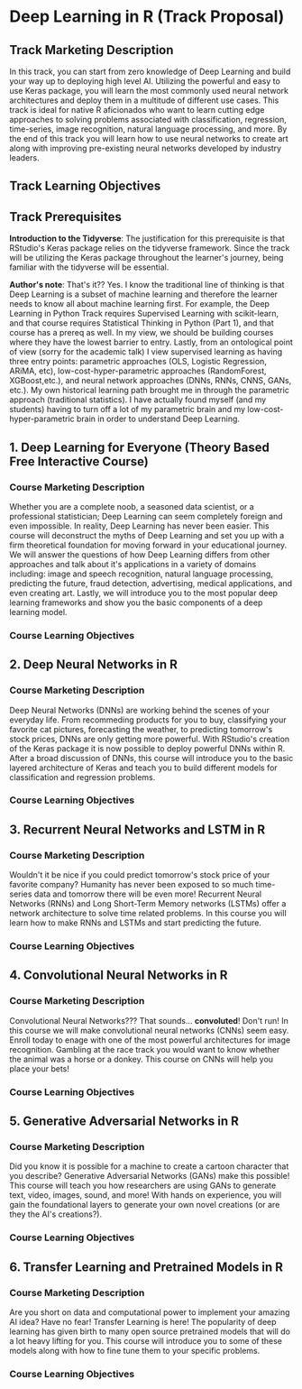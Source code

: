 # Deep Learning in R (Track Proposal)
## Track Marketing Description
In this track, you can start from zero knowledge of Deep Learning and build your way up to deploying high level AI.  Utilizing the powerful and easy to use Keras package, you will learn the most commonly used neural network architectures and deploy them in a multitude of different use cases.  This track is ideal for native R aficionados who want to learn cutting edge approaches to solving problems associated with classification, regression, time-series, image recognition, natural language processing, and more.  By the end of this track you will learn how to use neural networks to create art along with improving pre-existing neural networks developed by industry leaders.
## Track Learning Objectives
## Track Prerequisites
**Introduction to the Tidyverse**: The justification for this prerequisite is that RStudio's Keras package relies on the tidyverse framework.  Since the track will be utilizing the Keras package throughout the learner's journey, being familiar with the tidyverse will be essential.

**Author's note**:  That's it??  Yes.  I know the traditional line of thinking is that Deep Learning is a subset of machine learning and therefore the learner needs to know all about machine learning first.  For example, the Deep Learning in Python Track requires Supervised Learning with scikit-learn, and that course requires Statistical Thinking in Python (Part 1), and that course has a prereq as well.  In my view, we should be building courses where they have the lowest barrier to entry.  Lastly, from an ontological point of view (sorry for the academic talk) I view supervised learning as having three entry points: parametric approaches (OLS, Logistic Regression, ARiMA, etc), low-cost-hyper-parametric approaches (RandomForest, XGBoost,etc.), and neural network approaches (DNNs, RNNs, CNNS, GANs, etc.).  My own historical learning path brought me in through the parametric approach (traditional statistics).  I have actually found myself (and my students) having to turn off a lot of my parametric brain and my low-cost-hyper-parametric brain in order to understand Deep Learning.
## 1.	Deep Learning for Everyone (Theory Based Free Interactive Course)
### Course Marketing Description
Whether you are a complete noob, a seasoned data scientist, or a professional statistician; Deep Learning can seem completely foreign and even impossible.  In reality, Deep Learning has never been easier.  This course will deconstruct the myths of Deep Learning and set you up with a firm theoretical foundation for moving forward in your educational journey.  We will answer the questions of how Deep Learning differs from other approaches and talk about it's applications in a variety of domains including: image and speech recognition, natural language processing, predicting the future, fraud detection, advertising, medical applications, and even creating art.  Lastly, we will introduce you to the most popular deep learning frameworks and show you the basic components of a deep learning model.  
### Course Learning Objectives
## 2.	Deep Neural Networks in R
### Course Marketing Description
Deep Neural Networks (DNNs) are working behind the scenes of your everyday life.  From recommeding products for you to buy, classifying your favorite cat pictures, forecasting the weather, to predicting tomorrow's stock prices, DNNs are only getting more powerful.  With RStudio's creation of the Keras package it is now possible to deploy powerful DNNs within R.  After a broad discussion of DNNs, this course will introduce you to the basic layered architecture of Keras and teach you to build different models for classification and regression problems.
### Course Learning Objectives
## 3.	Recurrent Neural Networks and LSTM in R
### Course Marketing Description
Wouldn't it be nice if you could predict tomorrow's stock price of your favorite company?  Humanity has never been exposed to so much time-series data and tomorrow there will be even more!  Recurrent Neural Networks (RNNs) and Long Short-Term Memory networks (LSTMs) offer a network architecture to solve time related problems.  In this course you will learn how to make RNNs and LSTMs and start predicting the future.
### Course Learning Objectives
## 4.	Convolutional Neural Networks in R
### Course Marketing Description
Convolutional Neural Networks???  That sounds... **convoluted**!  Don't run!  In this course we will make convolutional neural networks (CNNs) seem easy.  Enroll today to enage with one of the most powerful architectures for image recognition.  Gambling at the race track you would want to know whether the animal was a horse or a donkey.  This course on CNNs will help you place your bets!
### Course Learning Objectives
## 5.	Generative Adversarial Networks in R
### Course Marketing Description
Did you know it is possible for a machine to create a cartoon character that you describe?  Generative Adversarial Networks (GANs) make this possible!  This course will teach you how researchers are using GANs to generate text, video, images, sound, and more! With hands on experience, you will gain the foundational layers to generate your own novel creations (or are they the AI's creations?). 
### Course Learning Objectives
## 6.	Transfer Learning and Pretrained Models in R
### Course Marketing Description
Are you short on data and computational power to implement your amazing AI idea?  Have no fear!  Transfer Learning is here! The popularity of deep learning has given birth to many open source pretrained models that will do a lot heavy lifting for you.  This course will introduce you to some of these models along with how to fine tune them to your specific problems.
### Course Learning Objectives


